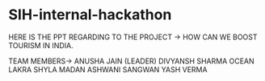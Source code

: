 # SIH-internal-hackathon
HERE IS THE PPT REGARDING TO THE PROJECT ->
HOW CAN WE BOOST TOURISM IN INDIA.

TEAM MEMBERS->
ANUSHA JAIN (LEADER)
DIVYANSH SHARMA
OCEAN LAKRA
SHYLA MADAN
ASHWANI SANGWAN
YASH VERMA
